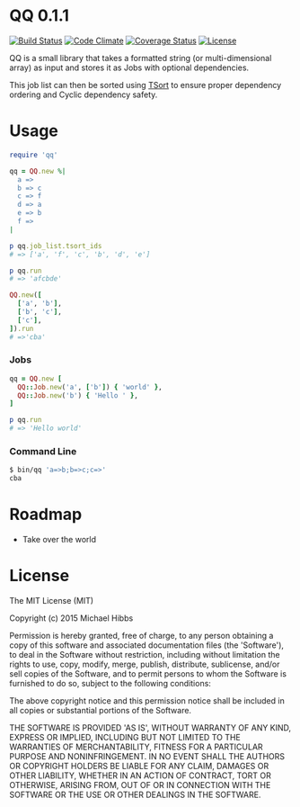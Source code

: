 # QQ 0.1.1

[![Build Status](http://img.shields.io/travis/MrBeardy/OTBExercise.svg)][travis]
[![Code Climate](http://img.shields.io/codeclimate/github/MrBeardy/OTBExercise.svg)][codeclimate]
[![Coverage Status](http://img.shields.io/coveralls/MrBeardy/OTBExercise.svg)][coveralls]
[![License](https://img.shields.io/badge/license-MIT-blue.svg)][license]

[travis]: https://travis-ci.org/MrBeardy/OTBExercise
[codeclimate]: https://codeclimate.com/github/MrBeardy/OTBExercise
[coveralls]: https://coveralls.io/r/MrBeardy/OTBExercise
[license]: LICENSE

QQ is a small library that takes a formatted string (or multi-dimensional 
array) as input and stores it as Jobs with optional dependencies.

This job list can then be sorted using 
[TSort](http://ruby-doc.org/stdlib/libdoc/tsort/rdoc/TSort.html) to ensure
proper dependency ordering and Cyclic dependency safety.

# Usage
```ruby
require 'qq'

qq = QQ.new %|
  a =>
  b => c
  c => f
  d => a
  e => b
  f =>
|

p qq.job_list.tsort_ids
# => ['a', 'f', 'c', 'b', 'd', 'e']

p qq.run
# => 'afcbde'

QQ.new([
  ['a', 'b'],
  ['b', 'c'],
  ['c'],
]).run
# =>'cba'

```

### Jobs
```ruby
qq = QQ.new [
  QQ::Job.new('a', ['b']) { 'world' },
  QQ::Job.new('b') { 'Hello ' },
]

p qq.run
# => 'Hello world'
```

### Command Line

```bash
$ bin/qq 'a=>b;b=>c;c=>'
cba
```

# Roadmap

- Take over the world

# License

The MIT License (MIT)

Copyright (c) 2015 Michael Hibbs

Permission is hereby granted, free of charge, to any person obtaining a copy
of this software and associated documentation files (the 'Software'), to deal
in the Software without restriction, including without limitation the rights
to use, copy, modify, merge, publish, distribute, sublicense, and/or sell
copies of the Software, and to permit persons to whom the Software is
furnished to do so, subject to the following conditions:

The above copyright notice and this permission notice shall be included in
all copies or substantial portions of the Software.

THE SOFTWARE IS PROVIDED 'AS IS', WITHOUT WARRANTY OF ANY KIND, EXPRESS OR
IMPLIED, INCLUDING BUT NOT LIMITED TO THE WARRANTIES OF MERCHANTABILITY,
FITNESS FOR A PARTICULAR PURPOSE AND NONINFRINGEMENT. IN NO EVENT SHALL THE
AUTHORS OR COPYRIGHT HOLDERS BE LIABLE FOR ANY CLAIM, DAMAGES OR OTHER
LIABILITY, WHETHER IN AN ACTION OF CONTRACT, TORT OR OTHERWISE, ARISING FROM,
OUT OF OR IN CONNECTION WITH THE SOFTWARE OR THE USE OR OTHER DEALINGS IN
THE SOFTWARE.
